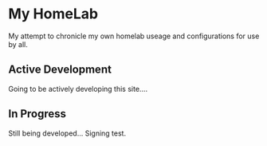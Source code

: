 # My HomeLab

My attempt to chronicle my own homelab useage and configurations for use by all.

## Active Development

Going to be actively developing this site....

## In Progress

Still being developed...
Signing test.
